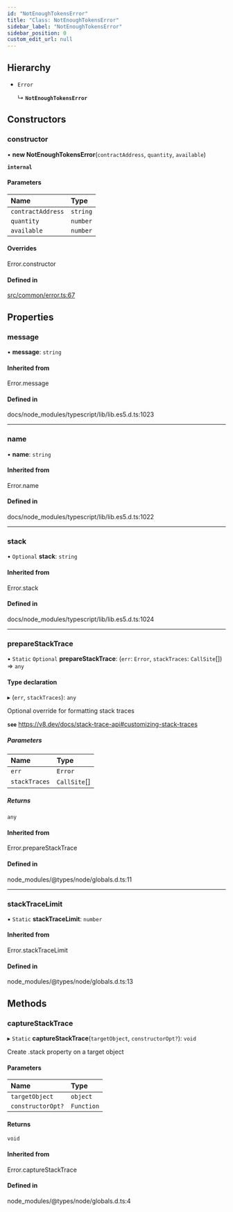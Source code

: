 ```yaml
---
id: "NotEnoughTokensError"
title: "Class: NotEnoughTokensError"
sidebar_label: "NotEnoughTokensError"
sidebar_position: 0
custom_edit_url: null
---
```


## Hierarchy

- `Error`

  ↳ **`NotEnoughTokensError`**

## Constructors

### constructor

• **new NotEnoughTokensError**(`contractAddress`, `quantity`, `available`)

**`internal`**

#### Parameters

| Name | Type |
| :------ | :------ |
| `contractAddress` | `string` |
| `quantity` | `number` |
| `available` | `number` |

#### Overrides

Error.constructor

#### Defined in

[src/common/error.ts:67](https://github.com/PrasoonPratham/nftlabs-sdk-ts/blob/bd3e5c6/src/common/error.ts#L67)

## Properties

### message

• **message**: `string`

#### Inherited from

Error.message

#### Defined in

docs/node_modules/typescript/lib/lib.es5.d.ts:1023

___

### name

• **name**: `string`

#### Inherited from

Error.name

#### Defined in

docs/node_modules/typescript/lib/lib.es5.d.ts:1022

___

### stack

• `Optional` **stack**: `string`

#### Inherited from

Error.stack

#### Defined in

docs/node_modules/typescript/lib/lib.es5.d.ts:1024

___

### prepareStackTrace

▪ `Static` `Optional` **prepareStackTrace**: (`err`: `Error`, `stackTraces`: `CallSite`[]) => `any`

#### Type declaration

▸ (`err`, `stackTraces`): `any`

Optional override for formatting stack traces

**`see`** https://v8.dev/docs/stack-trace-api#customizing-stack-traces

##### Parameters

| Name | Type |
| :------ | :------ |
| `err` | `Error` |
| `stackTraces` | `CallSite`[] |

##### Returns

`any`

#### Inherited from

Error.prepareStackTrace

#### Defined in

node_modules/@types/node/globals.d.ts:11

___

### stackTraceLimit

▪ `Static` **stackTraceLimit**: `number`

#### Inherited from

Error.stackTraceLimit

#### Defined in

node_modules/@types/node/globals.d.ts:13

## Methods

### captureStackTrace

▸ `Static` **captureStackTrace**(`targetObject`, `constructorOpt?`): `void`

Create .stack property on a target object

#### Parameters

| Name | Type |
| :------ | :------ |
| `targetObject` | `object` |
| `constructorOpt?` | `Function` |

#### Returns

`void`

#### Inherited from

Error.captureStackTrace

#### Defined in

node_modules/@types/node/globals.d.ts:4
